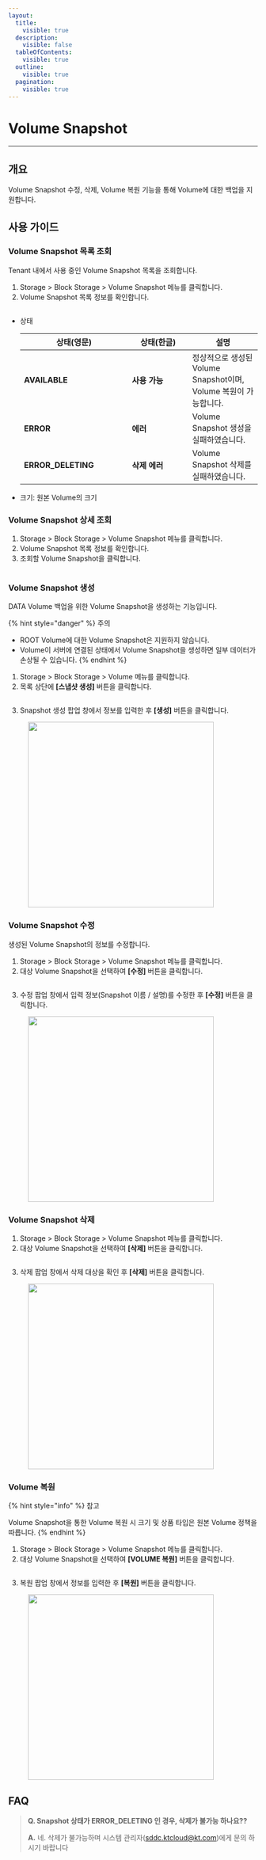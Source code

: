 ```yaml
---
layout:
  title:
    visible: true
  description:
    visible: false
  tableOfContents:
    visible: true
  outline:
    visible: true
  pagination:
    visible: true
---
```


# Volume Snapshot

***

## 개요

Volume Snapshot 수정, 삭제, Volume 복원 기능을 통해 Volume에 대한 백업을 지원합니다.

## 사용 가이드

### Volume Snapshot 목록 조회

Tenant 내에서 사용 중인 Volume Snapshot 목록을 조회합니다.

1. Storage > Block Storage > Volume Snapshot 메뉴를 클릭합니다.
2. Volume Snapshot 목록 정보를 확인합니다.

<figure><img src="../../.gitbook/assets/스크린샷 2023-08-04 오후 4.15.20.png" alt=""><figcaption></figcaption></figure>

*   상태

    <table data-full-width="false"><thead><tr><th width="201.92771084337352">상태(영문)</th><th width="106">상태(한글)</th><th>설명</th></tr></thead><tbody><tr><td><strong>AVAILABLE</strong></td><td><strong>사용 가능</strong></td><td>정상적으로 생성된 Volume Snapshot이며, Volume 복원이 가능합니다.</td></tr><tr><td><strong>ERROR</strong></td><td><strong>에러</strong></td><td>Volume Snapshot 생성을 실패하였습니다.</td></tr><tr><td><strong>ERROR_DELETING</strong></td><td><strong>삭제 에러</strong></td><td>Volume Snapshot 삭제를 실패하였습니다.</td></tr></tbody></table>
* 크기: 원본 Volume의 크기

### Volume Snapshot 상세 조회

1. Storage > Block Storage > Volume Snapshot 메뉴를 클릭합니다.
2. Volume Snapshot 목록 정보를 확인합니다.
3. 조회할 Volume Snapshot을 클릭합니다.

<figure><img src="../../.gitbook/assets/image (463).png" alt=""><figcaption></figcaption></figure>

### Volume Snapshot 생성

DATA Volume 백업을 위한 Volume Snapshot을 생성하는 기능입니다.

{% hint style="danger" %}
주의

* ROOT Volume에 대한 Volume Snapshot은 지원하지 않습니다.
* Volume이 서버에 연결된 상태에서 Volume Snapshot을 생성하면 일부 데이터가 손상될 수 있습니다.
{% endhint %}

1. Storage > Block Storage > Volume 메뉴를 클릭합니다.
2. 목록 상단에 **\[스냅샷 생성]** 버튼을 클릭합니다.

<figure><img src="../../.gitbook/assets/image (452).png" alt=""><figcaption></figcaption></figure>

3. Snapshot 생성 팝업 창에서 정보를 입력한 후 **\[생성]** 버튼을 클릭합니다.

<figure><img src="../../.gitbook/assets/image (453).png" alt="" width="375"><figcaption></figcaption></figure>

### Volume Snapshot 수정

생성된 Volume Snapshot의 정보를 수정합니다.

1. Storage > Block Storage > Volume Snapshot 메뉴를 클릭합니다.
2. 대상 Volume Snapshot을 선택하여 **\[수정]** 버튼을 클릭합니다.

<figure><img src="../../.gitbook/assets/image (458).png" alt=""><figcaption></figcaption></figure>

3. 수정 팝업 창에서 입력 정보(Snapshot 이름 / 설명)를 수정한 후 **\[수정]** 버튼을 클릭합니다.

<figure><img src="../../.gitbook/assets/image (461).png" alt="" width="375"><figcaption></figcaption></figure>

### Volume Snapshot 삭제

1. Storage > Block Storage > Volume Snapshot 메뉴를 클릭합니다.
2. 대상 Volume Snapshot을 선택하여 **\[삭제]** 버튼을 클릭합니다.

<figure><img src="../../.gitbook/assets/image (459).png" alt=""><figcaption></figcaption></figure>

3. 삭제 팝업 창에서 삭제 대상을 확인 후 **\[삭제]** 버튼을 클릭합니다.

<figure><img src="../../.gitbook/assets/image (457).png" alt="" width="375"><figcaption></figcaption></figure>

### Volume 복원

{% hint style="info" %}
참고

Volume Snapshot을 통한 Volume 복원 시 크기 및 상품 타입은 원본 Volume 정책을 따릅니다.
{% endhint %}

1. Storage > Block Storage > Volume Snapshot 메뉴를 클릭합니다.
2. 대상 Volume Snapshot을 선택하여 **\[VOLUME 복원]** 버튼을 클릭합니다.

<figure><img src="../../.gitbook/assets/image (460).png" alt=""><figcaption></figcaption></figure>

3. 복원 팝업 창에서 정보를 입력한 후 **\[복원]** 버튼을 클릭합니다.

<figure><img src="../../.gitbook/assets/image (456).png" alt="" width="375"><figcaption></figcaption></figure>

## FAQ

> **Q. Snapshot 상태가 ERROR\_DELETING 인 경우, 삭제가 불가능 하나요??**
>
> **A.** 네. 삭제가 불가능하며 시스템 관리자(sddc.ktcloud@kt.com)에게 문의 하시기 바랍니다
